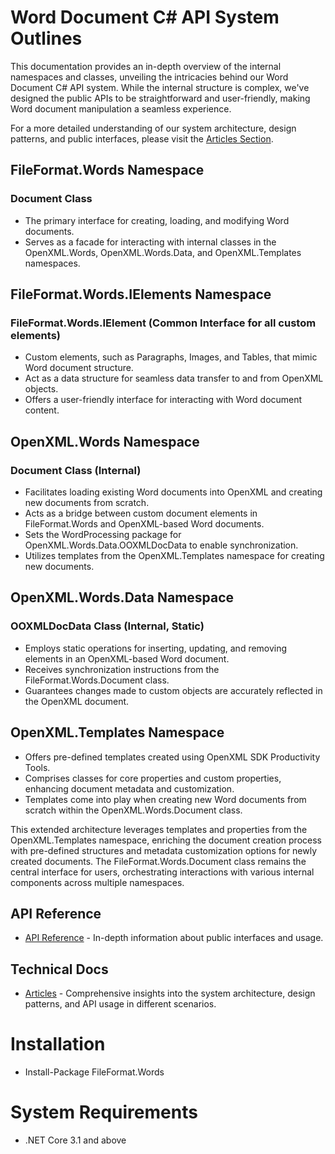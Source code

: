 # Word Document C# API System Outlines

This documentation provides an in-depth overview of the internal namespaces and classes, unveiling the intricacies behind our Word Document C# API system. While the internal structure is complex, we've designed the public APIs to be straightforward and user-friendly, making Word document manipulation a seamless experience.

For a more detailed understanding of our system architecture, design patterns, and public interfaces, please visit the [Articles Section](https://fileformat-words.github.io/FileFormat.Words-for-.NET/).

## FileFormat.Words Namespace

### Document Class
- The primary interface for creating, loading, and modifying Word documents.
- Serves as a facade for interacting with internal classes in the OpenXML.Words, OpenXML.Words.Data, and OpenXML.Templates namespaces.

## FileFormat.Words.IElements Namespace

### FileFormat.Words.IElement (Common Interface for all custom elements)
- Custom elements, such as Paragraphs, Images, and Tables, that mimic Word document structure.
- Act as a data structure for seamless data transfer to and from OpenXML objects.
- Offers a user-friendly interface for interacting with Word document content.

## OpenXML.Words Namespace

### Document Class (Internal)
- Facilitates loading existing Word documents into OpenXML and creating new documents from scratch.
- Acts as a bridge between custom document elements in FileFormat.Words and OpenXML-based Word documents.
- Sets the WordProcessing package for OpenXML.Words.Data.OOXMLDocData to enable synchronization.
- Utilizes templates from the OpenXML.Templates namespace for creating new documents.

## OpenXML.Words.Data Namespace

### OOXMLDocData Class (Internal, Static)
- Employs static operations for inserting, updating, and removing elements in an OpenXML-based Word document.
- Receives synchronization instructions from the FileFormat.Words.Document class.
- Guarantees changes made to custom objects are accurately reflected in the OpenXML document.

## OpenXML.Templates Namespace

- Offers pre-defined templates created using OpenXML SDK Productivity Tools.
- Comprises classes for core properties and custom properties, enhancing document metadata and customization.
- Templates come into play when creating new Word documents from scratch within the OpenXML.Words.Document class.

This extended architecture leverages templates and properties from the OpenXML.Templates namespace, enriching the document creation process with pre-defined structures and metadata customization options for newly created documents. The FileFormat.Words.Document class remains the central interface for users, orchestrating interactions with various internal components across multiple namespaces.

## API Reference
- [API Reference](https://fileformat-words.github.io/FileFormat.Words-for-.NET/api/index.html) - In-depth information about public interfaces and usage.

## Technical Docs
- [Articles](https://fileformat-words.github.io/FileFormat.Words-for-.NET/articles/intro.html) - Comprehensive insights into the system architecture, design patterns, and API usage in different scenarios.

# Installation
- Install-Package FileFormat.Words

# System Requirements
- .NET Core 3.1 and above

